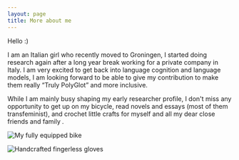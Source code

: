 ```yaml
---
layout: page
title: More about me
---
```


Hello :)

I am an Italian girl who recently moved to Groningen, I started doing research again after a long year break working for a private company in Italy. I am very excited to get back into language cognition and language models, I am looking forward to be able to give my contribution to make them really “Truly PolyGlot” and more inclusive. 

While I am mainly busy shaping my early researcher profile, I don't miss any opportunity to get up on my bicycle, read novels and essays (most of them transfeminist), and crochet little crafts for myself and all my dear close friends and family *.*





![My fully equipped bike](/assets/imgs/profile.jpg)

![Handcrafted fingerless gloves](/imgs/)



